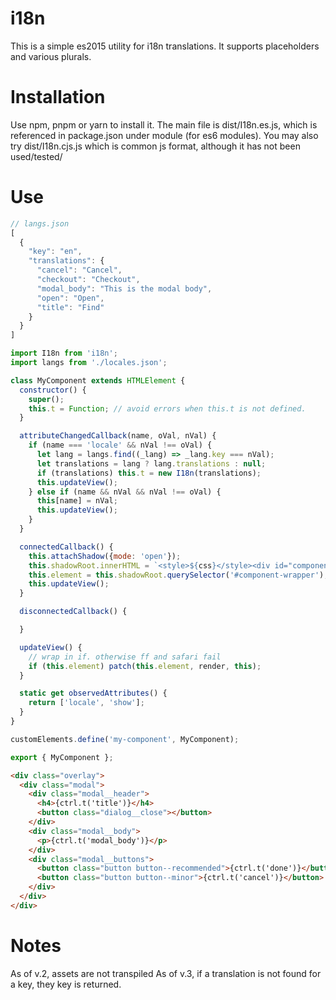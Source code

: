 # i18n

This is a simple es2015 utility for i18n translations. It supports placeholders and various plurals. 

# Installation

Use npm, pnpm or yarn to install it. The main file is dist/I18n.es.js, which is referenced in package.json under module (for es6 modules). You may also try dist/I18n.cjs.js which is common js format, although it has not been used/tested/

# Use

```JavaScript
// langs.json
[
  {
    "key": "en",
    "translations": {
      "cancel": "Cancel",
      "checkout": "Checkout",
      "modal_body": "This is the modal body",
      "open": "Open",
      "title": "Find"
    }
  }
]
```

```JavaScript
import I18n from 'i18n';
import langs from './locales.json';

class MyComponent extends HTMLElement {
  constructor() {
    super();
    this.t = Function; // avoid errors when this.t is not defined.
  }

  attributeChangedCallback(name, oVal, nVal) {
    if (name === 'locale' && nVal !== oVal) {
      let lang = langs.find((_lang) => _lang.key === nVal);
      let translations = lang ? lang.translations : null;
      if (translations) this.t = new I18n(translations);
      this.updateView();
    } else if (name && nVal && nVal !== oVal) {
      this[name] = nVal;
      this.updateView();
    }
  }

  connectedCallback() {
    this.attachShadow({mode: 'open'});
    this.shadowRoot.innerHTML = `<style>${css}</style><div id="component-wrapper"></div>`;
    this.element = this.shadowRoot.querySelector('#component-wrapper');
    this.updateView();
  }

  disconnectedCallback() {

  }

  updateView() {
    // wrap in if. otherwise ff and safari fail
    if (this.element) patch(this.element, render, this);
  }

  static get observedAttributes() {
    return ['locale', 'show'];
  }
}

customElements.define('my-component', MyComponent);

export { MyComponent };
```

```html
<div class="overlay">
  <div class="modal">
    <div class="modal__header">
      <h4>{ctrl.t('title')}</h4>
      <button class="dialog__close"></button>
    </div>
    <div class="modal__body">
      <p>{ctrl.t('modal_body')}</p>
    </div>
    <div class="modal__buttons">
      <button class="button button--recommended">{ctrl.t('done')}</button>
      <button class="button button--minor">{ctrl.t('cancel')}</button>
    </div>
  </div>
</div>
```

# Notes

As of v.2, assets are not transpiled
As of v.3, if a translation is not found for a key, they key is returned.
